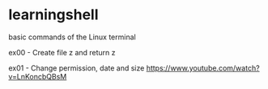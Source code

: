 # learningshell
basic commands of the Linux terminal

ex00 - Create file z and return z

ex01 - Change permission, date and size
https://www.youtube.com/watch?v=LnKoncbQBsM

